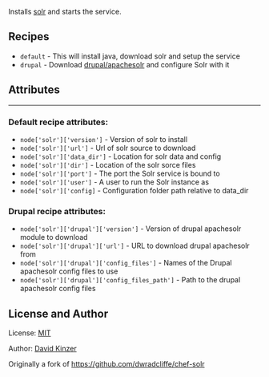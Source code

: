 Installs [solr](http://lucene.apache.org/solr/) and starts the service.

## Recipes

- `default` - This will install java, download solr and setup the service
- `drupal` - Download [drupal/apachesolr](https://drupal.org/project/apachesolr) and configure Solr with it

## Attributes
---

### Default recipe attributes:

- `node['solr']['version']` - Version of solr to install
- `node['solr']['url']` - Url of solr source to download
- `node['solr']['data_dir']` - Location for solr data and config
- `node['solr']['dir']` - Location of the solr sorce files
- `node['solr']['port']` - The port the Solr service is bound to
- `node['solr']['user']` - A user to run the Solr instance as
- `node['solr']['config]` - Configuration folder path relative to data_dir

### Drupal recipe attributes:
- `node['solr']['drupal']['version']` - Version of drupal apachesolr module to download
- `node['solr']['drupal']['url']` - URL to download drupal apachesolr from
- `node['solr']['drupal']['config_files']` - Names of the Drupal apachesolr config files to use
- `node['solr']['drupal']['config_files_path']` - Path to the drupal apachesolr config files

## License and Author

License: [MIT](https://github.com/dkinzer/chef-solr/blob/master/LICENSE)

Author: [David Kinzer](https://github.com/dkinzer)

Originally a fork of https://github.com/dwradcliffe/chef-solr
